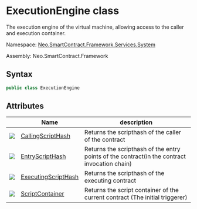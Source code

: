 # ExecutionEngine class

The execution engine of the virtual machine, allowing access to the caller and execution container.

Namespace: [Neo.SmartContract.Framework.Services.System](../System.md)

Assembly: Neo.SmartContract.Framework

## Syntax

```c#
public class ExecutionEngine
```

## Attributes

| | Name | description |
| ---------------------------------------- | ---------------------------------------- | -------------------------- |
| ![](https://i-msdn.sec.s-msft.com/dynimg/IC74937.jpeg) | [CallingScriptHash](ExecutionEngine/CallingScriptHash.md) | Returns the scripthash of the caller of the contract           |
| ![](https://i-msdn.sec.s-msft.com/dynimg/IC74937.jpeg) | [EntryScriptHash](ExecutionEngine/EntryScriptHash.md) | Returns the scripthash of the entry points of the contract(in the contract invocation chain) |
| ![](https://i-msdn.sec.s-msft.com/dynimg/IC74937.jpeg) | [ExecutingScriptHash](ExecutionEngine/ExecutingScriptHash.md) | Returns the scripthash of the executing contract             |
| ![](https://i-msdn.sec.s-msft.com/dynimg/IC74937.jpeg) | [ScriptContainer](ExecutionEngine/ScriptContainer.md) | Returns the script container of the current contract (The initial triggerer)      |